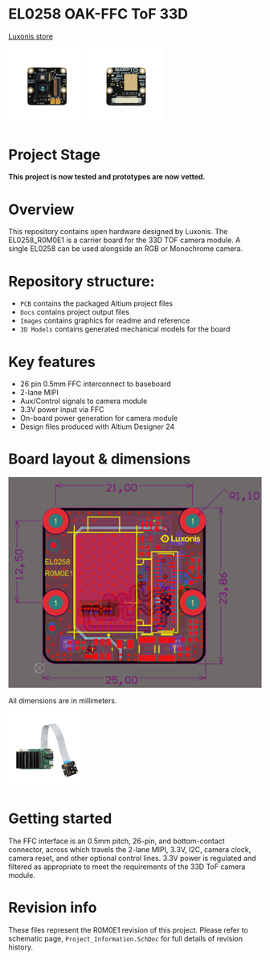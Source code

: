 # EL0258 OAK-FFC ToF 33D

[Luxonis store](https://shop.luxonis.com/products/oak-ffc-tof-33d)

<img src="Images/OAK-FFC ToF 33D_front.png" alt="EL0258__dimensions" style="zoom: 15%;" />

<img src="Images/OAK-FFC ToF 33D_back.png" alt="EL0258__dimensions" style="zoom: 15%;" />



# Project Stage

**This project is now tested and prototypes are now vetted.**

# Overview
This repository contains open hardware designed by Luxonis. The EL0258_R0M0E1 is a carrier board for the 33D TOF camera module. A single EL0258 can be used alongside an RGB or Monochrome camera.

# Repository structure:
* `PCB` contains the packaged Altium project files
* `Docs` contains project output files
* `Images` contains graphics for readme and reference
* `3D Models` contains generated mechanical models for the board

# Key features
* 26 pin 0.5mm FFC interconnect to baseboard
* 2-lane MIPI
* Aux/Control signals to camera module
* 3.3V power input via FFC
* On-board power generation for camera module
* Design files produced with Altium Designer 24

# Board layout & dimensions

<img src="Images/Dimensions.png" alt="EL0258__dimensions" style="zoom:50%;" />

All dimensions are in millimeters. 

<img src="Images/Connected.png" alt="EL0258__dimensions" style="zoom: 15%;" />

# Getting started
The FFC interface is an 0.5mm pitch, 26-pin, and bottom-contact connector, across which travels the 2-lane MIPI, 3.3V, I2C, camera clock, camera reset, and other optional control lines. 3.3V power is regulated and filtered as appropriate to meet the requirements of the 33D ToF camera module.

# Revision info
These files represent the R0M0E1 revision of this project. Please refer to schematic page, `Project_Information.SchDoc` for full details of revision history.
